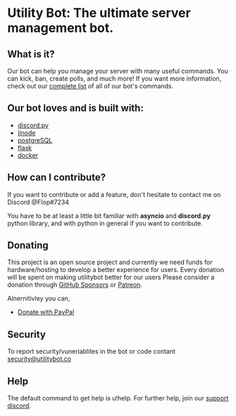 # Utility Bot: The ultimate server management bot.


## What is it?
Our bot can help you manage your server with many useful commands. You can kick, ban, create polls, and much more! If you want more information, check out our [complete list](utilitybot.co/commands) of all of our bot's commands.

## Our bot loves and is built with:

- [discord.py](https://github.com/Rapptz/discord.py)
- [linode](https://www.linode.com/) 
- [postgreSQL](https://www.postgresql.org/)
- [flask](https://github.com/pallets/flask)
- [docker](https://www.docker.com/)

## How can I contribute?

If you want to contribute or add a feature, don't hesitate to contact me on Discord @Flop#7234

You have to be at least a little bit familiar with **asyncio** and **discord.py** python library, 
and with python in general if you want to contribute.

## Donating
This project is an open source project and currently we need funds for hardware/hosting 
to develop a better experience for users. Every donation will be spent on making utilitybot better for our users
Please consider a donation through [GitHub Sponsors](https://github.com/sponsors/discordutilitybot) or [Patreon](https://www.patreon.com).

Alnernitivley you can,

- [Donate with PayPal](https://www.paypal.com)

## Security 
To report security/vuneriablites in the bot or code contant security@utilitybot.co
## Help
The default command to get help is u!help. 
For further help, join our [support discord]().
